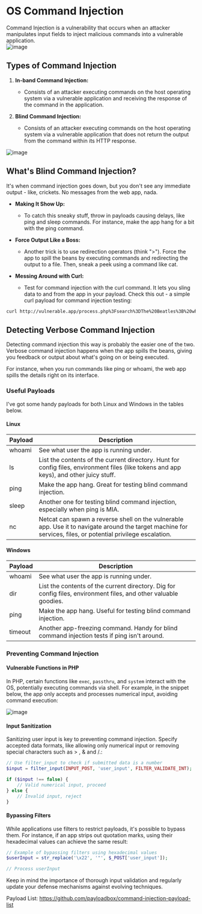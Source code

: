 # OS Command Injection
Command Injection is a vulnerability that occurs when an attacker manipulates input fields to inject malicious commands into a vulnerable application.
<br>
![image](https://github.com/PranjalBasak/Documentation/assets/66166653/02292dae-1dea-4246-ae57-294ec98a348d)

## Types of Command Injection

1. **In-band Command Injection:**
   - Consists of an attacker executing commands on the host operating system via a vulnerable application and receiving the response of the command in the application.

2. **Blind Command Injection:**
   - Consists of an attacker executing commands on the host operating system via a vulnerable application that does not return the output from the command within its HTTP response.


![image](https://github.com/PranjalBasak/Documentation/assets/66166653/e55cb0d4-9403-4d31-b1bc-4398c9c6714c)

## What's Blind Command Injection?
It's when command injection goes down, but you don't see any immediate output - like, crickets. No messages from the web app, nada.

- **Making It Show Up:**
  - To catch this sneaky stuff, throw in payloads causing delays, like ping and sleep commands. For instance, make the app hang for a bit with the ping command.

- **Force Output Like a Boss:**
  - Another trick is to use redirection operators (think ">"). Force the app to spill the beans by executing commands and redirecting the output to a file. Then, sneak a peek using a command like cat.

- **Messing Around with Curl:**
  - Test for command injection with the curl command. It lets you sling data to and from the app in your payload. Check this out - a simple curl payload for command injection testing:

```bash
curl http://vulnerable.app/process.php%3Fsearch%3DThe%20Beatles%3B%20whoami
```

## Detecting Verbose Command Injection

Detecting command injection this way is probably the easier one of the two. Verbose command injection happens when the app spills the beans, giving you feedback or output about what's going on or being executed.

For instance, when you run commands like ping or whoami, the web app spills the details right on its interface.

### Useful Payloads

I've got some handy payloads for both Linux and Windows in the tables below.

#### Linux

| Payload | Description |
|---------|-------------|
| whoami  | See what user the app is running under. |
| ls      | List the contents of the current directory. Hunt for config files, environment files (like tokens and app keys), and other juicy stuff. |
| ping    | Make the app hang. Great for testing blind command injection. |
| sleep   | Another one for testing blind command injection, especially when ping is MIA. |
| nc      | Netcat can spawn a reverse shell on the vulnerable app. Use it to navigate around the target machine for services, files, or potential privilege escalation. |

#### Windows

| Payload | Description |
|---------|-------------|
| whoami  | See what user the app is running under. |
| dir     | List the contents of the current directory. Dig for config files, environment files, and other valuable goodies. |
| ping    | Make the app hang. Useful for testing blind command injection. |
| timeout | Another app-freezing command. Handy for blind command injection tests if ping isn't around. |

### Preventing Command Injection

#### Vulnerable Functions in PHP

In PHP, certain functions like `exec`, `passthru`, and `system` interact with the OS, potentially executing commands via shell. For example, in the snippet below, the app only accepts and processes numerical input, avoiding command execution:

![image](https://github.com/PranjalBasak/Documentation/assets/66166653/36d52ee5-a8c5-4485-8d6b-24542d214fa4)


#### Input Sanitization

Sanitizing user input is key to preventing command injection. Specify accepted data formats, like allowing only numerical input or removing special characters such as > ,  & and /.:

```php
// Use filter_input to check if submitted data is a number
$input = filter_input(INPUT_POST, 'user_input', FILTER_VALIDATE_INT);

if ($input !== false) {
    // Valid numerical input, proceed
} else {
    // Invalid input, reject
}
```

#### Bypassing Filters

While applications use filters to restrict payloads, it's possible to bypass them. For instance, if an app strips out quotation marks, using their hexadecimal values can achieve the same result:

```php
// Example of bypassing filters using hexadecimal values
$userInput = str_replace('\x22', '"', $_POST['user_input']);

// Process userInput
```

Keep in mind the importance of thorough input validation and regularly update your defense mechanisms against evolving techniques.

Payload List: https://github.com/payloadbox/command-injection-payload-list
